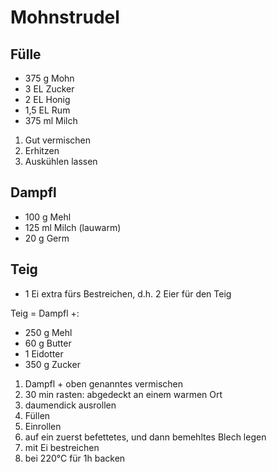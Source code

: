 # Mohnstrudel

## Fülle

* 375 g Mohn
* 3 EL Zucker
* 2 EL Honig
* 1,5 EL Rum
* 375 ml Milch

1. Gut vermischen
2. Erhitzen
3. Auskühlen lassen

## Dampfl

* 100 g Mehl
* 125 ml Milch (lauwarm)
* 20 g Germ

## Teig

* 1 Ei extra fürs Bestreichen, d.h. 2 Eier für den Teig

Teig \= Dampfl \+:

* 250 g Mehl
* 60 g Butter
* 1 Eidotter
* 350 g Zucker

1. Dampfl + oben genanntes vermischen
2. 30 min rasten: abgedeckt an einem warmen Ort
3. daumendick ausrollen
4. Füllen
5. Einrollen
6. auf ein zuerst befettetes, und dann bemehltes Blech legen
7. mit Ei bestreichen
8. bei 220°C für 1h backen

